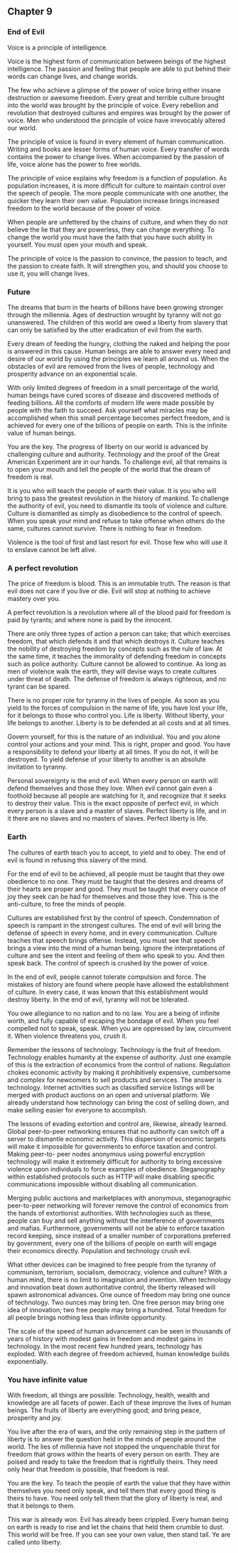 ## Chapter 9
### End of Evil
Voice is a principle of intelligence.

Voice is the highest form of communication between beings of the highest intelligence. The passion and feeling that people are able to put behind their words can change lives, and change worlds.

The few who achieve a glimpse of the power of voice bring either insane destruction or awesome freedom. Every great and terrible culture brought into the world was brought by the principle of voice. Every rebellion and revolution that destroyed cultures and empires was brought by the power of voice. Men who understood the principle of voice have irrevocably altered our world.

The principle of voice is found in every element of human communication. Writing and books are lesser forms of human voice. Every transfer of words contains the power to change lives. When accompanied by the passion of life, voice alone has the power to free worlds.

The principle of voice explains why freedom is a function of population. As population increases, it is more difficult for culture to maintain control over the speech of people. The more people communicate with one another, the quicker they learn their own value. Population increase brings increased freedom to the world because of the power of voice.

When people are unfettered by the chains of culture, and when they do not believe the lie that they are powerless, they can change everything. To change the world you must have the faith that you have such ability in yourself. You must open your mouth and speak.

The principle of voice is the passion to convince, the passion to teach, and the passion to create faith. It will strengthen you, and should you choose to use it, you will change lives.

### Future
The dreams that burn in the hearts of billions have been growing stronger through the millennia. Ages of destruction wrought by tyranny will not go unanswered. The children of this world are owed a liberty from slavery that can only be satisfied by the utter eradication of evil from the earth.

Every dream of feeding the hungry, clothing the naked and helping the poor is answered in this cause. Human beings are able to answer every need and desire of our world by using the principles we learn all around us. When the obstacles of evil are removed from the lives of people, technology and prosperity advance on an exponential scale.

With only limited degrees of freedom in a small percentage of the world, human beings have cured scores of disease and discovered methods of feeding billions. All the comforts of modern life were made possible by people with the faith to succeed. Ask yourself what miracles may be accomplished when this small percentage becomes perfect freedom, and is achieved for every one of the billions of people on earth. This is the infinite value of human beings.

You are the key. The progress of liberty on our world is advanced by challenging culture and authority. Technology and the proof of the Great American Experiment are in our hands. To challenge evil, all that remains is to open your mouth and tell the people of the world that the dream of freedom is real.

It is you who will teach the people of earth their value. It is you who will bring to pass the greatest revolution in the history of mankind. To challenge the authority of evil, you need to dismantle its tools of violence and culture. Culture is dismantled as simply as disobedience to the control of speech. When you speak your mind and refuse to take offense when others do the same, cultures cannot survive. There is nothing to fear in freedom.

Violence is the tool of first and last resort for evil. Those few who will use it to enslave cannot be left alive.

### A perfect revolution
The price of freedom is blood. This is an immutable truth. The reason is that evil does not care if you live or die. Evil will stop at nothing to achieve mastery over you.

A perfect revolution is a revolution where all of the blood paid for freedom is paid by tyrants; and where none is paid by the innocent.

There are only three types of action a person can take; that which exercises freedom, that which defends it and that which destroys it. Culture teaches the nobility of destroying freedom by concepts such as the rule of law. At the same time, it teaches the immorality of defending freedom in concepts such as police authority. Culture cannot be allowed to continue. As long as men of violence walk the earth, they will devise ways to create cultures under threat of death. The defense of freedom is always righteous, and no tyrant can be spared.

There is no proper role for tyranny in the lives of people. As soon as you yield to the forces of compulsion in the name of life, you have lost your life, for it belongs to those who control you. Life is liberty. Without liberty, your life belongs to another. Liberty is to be defended at all costs and at all times.

Govern yourself, for this is the nature of an individual. You and you alone control your actions and your mind. This is right, proper and good. You have a responsibility to defend your liberty at all times. If you do not, it will be destroyed. To yield defense of your liberty to another is an absolute invitation to tyranny.

Personal sovereignty is the end of evil. When every person on earth will defend themselves and those they love. When evil cannot gain even a foothold because all people are watching for it, and recognize that it seeks to destroy their value. This is the exact opposite of perfect evil, in which every person is a slave and a master of slaves. Perfect liberty is life, and in it there are no slaves and no masters of slaves. Perfect liberty is life.

### Earth
The cultures of earth teach you to accept, to yield and to obey. The end of evil is found in refusing this slavery of the mind.

For the end of evil to be achieved, all people must be taught that they owe obedience to no one. They must be taught that the desires and dreams of their hearts are proper and good. They must be taught that every ounce of joy they seek can be had for themselves and those they love. This is the anti-culture, to free the minds of people.

Cultures are established first by the control of speech. Condemnation of speech is rampant in the strongest cultures. The end of evil will bring the defense of speech in every home, and in every communication. Culture teaches that speech brings offense. Instead, you must see that speech brings a view into the mind of a human being. Ignore the interpretations of culture and see the intent and feeling of them who speak to you. And then speak back. The control of speech is crushed by the power of voice.

In the end of evil, people cannot tolerate compulsion and force. The mistakes of history are found where people have allowed the establishment of culture. In every case, it was known that this establishment would destroy liberty. In the end of evil, tyranny will not be tolerated.

You owe allegiance to no nation and to no law. You are a being of infinite worth, and fully capable of escaping the bondage of evil. When you feel compelled not to speak, speak. When you are oppressed by law, circumvent it. When violence threatens you, crush it.

Remember the lessons of technology. Technology is the fruit of freedom. Technology enables humanity at the expense of authority. Just one example of this is the extraction of economics from the control of nations. Regulation chokes economic activity by making it prohibitively expensive, cumbersome and complex for newcomers to sell products and services. The answer is technology. Internet activities such as classified service listings will be merged with product auctions on an open and universal platform. We already understand how technology can bring the cost of selling down, and make selling easier for everyone to accomplish.

The lessons of evading extortion and control are, likewise, already learned. Global peer-to-peer networking ensures that no authority can switch off a server to dismantle economic activity. This dispersion of economic targets will make it impossible for governments to enforce taxation and control. Making peer-to- peer nodes anonymous using powerful encryption technology will make it extremely difficult for authority to bring excessive violence upon individuals to force examples of obedience. Steganography within established protocols such as HTTP will make disabling specific communications impossible without disabling all communication.

Merging public auctions and marketplaces with anonymous, steganographic peer-to-peer networking will forever remove the control of economics from the hands of extortionist authorities. With technologies such as these, people can buy and sell anything without the interference of governments and mafias. Furthermore, governments will not be able to enforce taxation record keeping, since instead of a smaller number of corporations preferred by government, every one of the billions of people on earth will engage their economics directly. Population and technology crush evil.

What other devices can be imagined to free people from the tyranny of communism, terrorism, socialism, democracy, violence and culture? With a human mind, there is no limit to imagination and invention. When technology and innovation beat down authoritative control, the liberty released will spawn astronomical advances. One ounce of freedom may bring one ounce of technology. Two ounces may bring ten. One free person may bring one idea of innovation; two free people may bring a hundred. Total freedom for all people brings nothing less than infinite opportunity.

The scale of the speed of human advancement can be seen in thousands of years of history with modest gains in freedom and modest gains in technology. In the most recent few hundred years, technology has exploded. With each degree of freedom achieved, human knowledge builds exponentially.

### You have infinite value
With freedom, all things are possible. Technology, health, wealth and knowledge are all facets of power. Each of these improve the lives of human beings. The fruits of liberty are everything good; and bring peace, prosperity and joy.

You live after the era of wars, and the only remaining step in the pattern of liberty is to answer the question held in the minds of people around the world. The lies of millennia have not stopped the unquenchable thirst for freedom that grows within the hearts of every person on earth. They are poised and ready to take the freedom that is rightfully theirs. They need only hear that freedom is possible, that freedom is real.

You are the key. To teach the people of earth the value that they have within themselves you need only speak, and tell them that every good thing is theirs to have. You need only tell them that the glory of liberty is real, and that it belongs to them.

This war is already won. Evil has already been crippled. Every human being on earth is ready to rise and let the chains that held them crumble to dust. This world will be free. If you can see your own value, then stand tall. Ye are called unto liberty.
